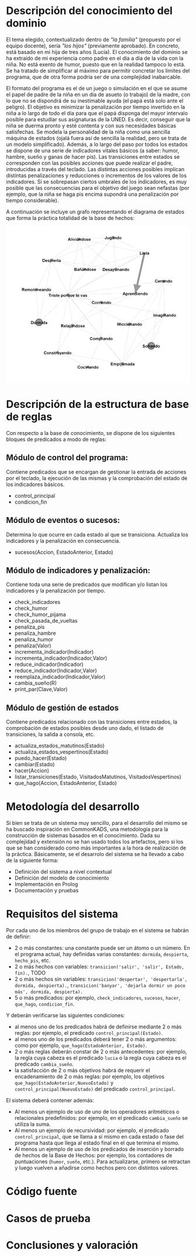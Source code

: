 # Descripción del conocimiento del dominio

El tema elegido, contextualizado dentro de *"la familia"* (propuesto por el equipo docente), sería *"los hijos"* 
(previamente aprobado). En concreto, está basado en mi hija de tres años (Lucía). El conocimiento del dominio se ha 
extraído de mi experiencia como padre en el día a día de la vida con la niña. No está exento de humor, puesto que en 
la realidad tampoco lo está. Se ha tratado de simplificar al máximo para permitir concretar los límites del programa,
 que de otra forma podría ser de una complejidad inabarcable.
 
El formato del programa es el de un juego o simulación en el que se asume el papel de padre de la niña en un día de asueto (o trabajo) de la madre, con lo que no se dispondrá de su inestimable ayuda (el papá está solo ante el peligro). El 
objetivo es minimizar la penalización por tiempo invertido en la niña a lo largo de todo el día para que el papá disponga del mayor intervalo posible para estudiar sus asignaturas de la UNED. Es decir, conseguir que la niña se duerma pronto y esté contenta y con sus necesidades básicas satisfechas. Se modela la personalidad de la niña como una sencilla máquina
 de estados (ojalá fuera así de sencilla la realidad, pero se trata de un modelo simplificado). Además, a lo largo del paso por todos los estados se dispone de una serie de indicadores vitales básicos (a saber: humor, hambre, sueño y ganas de hacer pis). Las transiciones entre estados se corresponden con las posibles acciones que puede realizar el padre, introducidas a través del teclado. Las distintas acciones posibles implican distintas penalizaciones y reducciones o incrementos de los valores de los indicadores. Si se sobrepasan ciertos umbrales de los indicadores, es muy posible que las consecuencias para el objetivo del juego sean nefastas (por ejemplo, que la niña se haga pis encima supondrá una penalización por tiempo considerable). 
 
 A continuación se incluye un grafo representando el diagrama de estados que forma la práctica totalidad de la base de hechos:
 
 ![Diagrama de estados - Base de hechos](./modelo.png)
  
# Descripción de la estructura de base de reglas
 
Con respecto a la base de conocimiento, se dispone de los siguientes bloques de predicados a modo de reglas: 
 
## Módulo de control del programa:
Contiene predicados que se encargan de gestionar la entrada de acciones por el teclado, la ejecución de las mismas y la comprobación del estado de los indicadores básicos.

- control_principal
- condicion_fin

## Módulo de eventos o sucesos:
Determina lo que ocurre en cada estado al que se transiciona. Actualiza los indicadores y la penalización en consecuencia.
 - sucesos(Accion, EstadoAnterior, Estado)
 
 
## Módulo de indicadores y penalización:
 
Contiene toda una serie de predicados que modifican y/o listan los indicadores y la penalización por tiempo.
 
 - check_indicadores
 - check_humor
 - check_humor_pijama
 - check_pasada_de_vueltas
 - penaliza_pis
 - penaliza_hambre
 - penaliza_humor
 - penaliza(Valor)
 - incrementa_indicador(Indicador)
 - incrementa_indicador(Indicador,Valor)
 - reduce_indicador(Indicador)
 - reduce_indicador(Indicador,Valor)
 - reemplaza_indicador(Indicador,Valor)
 - cambia_sueño(R)
 - print_par(Clave,Valor)

## Módulo de gestión de estados
 
Contiene predicados relacionado con las transiciones entre estados, la comprobación de estados posibles desde uno dado, el listado de transiciones, la salida a consola, etc.
  
 - actualiza_estados_matutinos(Estado)
 - actualiza_estados_vespertinos(Estado)
 - puedo_hacer(Estado)
 - cambiar(Estado)
 - hacer(Accion)
 - listar_transiciones(Estado, VisitadosMatutinos, VisitadosVespertinos)
 - que_hago(Accion, EstadoAnterior, Estado)


# Metodología del desarrollo

Si bien se trata de un sistema muy sencillo, para el desarrollo del mismo se ha buscado inspiración en CommonKADS, 
una metodología para la construcción de sistemas basados en el conocimiento. Dada su complejidad y extensión no se 
han usado todos los artefactos, pero sí los que se han considerado como más importantes a la hora de realización de 
la práctica. Básicamente, se el desarrolo del sistema se ha llevado a cabo de la siguiente forma:

- Definición del sistema a nivel contextual
- Definición del modelo de conocimiento
- Implementación en Prolog
- Documentación y pruebas


# Requisitos del sistema

Por cada uno de los miembros del grupo de trabajo en el sistema se habrán de definir:

- 2 o más constantes: una constante puede ser un átomo o un número. En el programa actual, hay definidas varias constantes: `dormida`, `despierta`, `hecho_pis`, etc. 
- 2 o más hechos con variables: `transicion('salir', 'salir', Estado, fin).`, TODO
- 2 o más hechos sin variables: `transicion('despertar', 'despertarla', dormida, despierta).`, `transicion('banyar', 'dejarla dormir un poco más', dormida, despierta).`
- 5 o más predicados: por ejemplo, `check_indicadores`, `sucesos`, `hacer`, `que_hago`, `condicion_fin`.

Y deberán verificarse las siguientes condiciones:

- al menos uno de los predicados habrá de definirse mediante 2 o más reglas: por ejemplo, el predicado `control_principal(Estado)`.
- al menos uno de los predicados deberá tener 2 o más argumentos: como por ejemplo, `que_hago(EstadoAnterior, Estado)`.
- 2 o más reglas deberán constar de 2 o más antecedentes: por ejemplo, la regla cuya cabeza es el predicado `lucia` o la regla cuya cabeza es el predicado `cambia_sueño`.
- la satisfacción de 2 o más objetivos habrá de requerir el encadenamiento de 2 o más reglas: por ejemplo, los objetivos `que_hago(EstadoAnterior,NuevoEstado)` y `control_principal(NuevoEstado)` del predicado `control_principal`.

El sistema deberá contener además:

- Al menos un ejemplo de uso de uno de los operadores aritméticos o relacionales predefinidos: por ejemplo, en el predicado `cambia_sueño` se utiliza la suma.
- Al menos un ejemplo de recursividad: por ejemplo, el predicado `control_principal`, que se llama a sí mismo en cada estado o fase del programa hasta que llega al estado final en el que termina el mismo.
- Al menos un ejemplo de uso de los predicados de inserción y borrado de hechos de la Base de Hechos: por ejemplo, los contadores de puntuaciones (`humor`, `sueño`, etc.). Para actualizarse, primero se retractan y luego vuelven a añadirse como hechos pero con distintos valores.

# Código fuente

# Casos de prueba

# Conclusiones y valoración